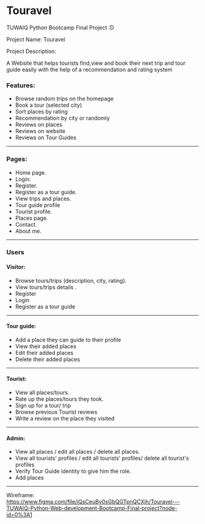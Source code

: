# Touravel
TUWAIQ Python Bootcamp Final Project :D

Project Name: Touravel

 
Project Description:

A Website that helps tourists find,view and book their next trip and tour guide easily with the help of a recommendation and rating system

 
### Features:

*   Browse random trips on the homepage  
*   Book a tour (selected city)  
*   Sort places by rating  
*   Recommendation by city or randomly  
*   Reviews on places  
*   Reviews on website  
*   Reviews on Tour Guides

---

### Pages:

*   Home page.  
*   Login.  
*   Register.  
*   Register as a tour guide.  
*   View trips and places.  
*   Tour guide profile  
*   Tourist profile.  
*   Places page.  
*   Contact.   
*   About me.  
---

### Users

#### Visitor:

*   Browse tours/trips (description, city, rating).  
*   View tours/trips details .  
*   Register  
*   Login  
*   Register as a tour guide

---

#### Tour guide:

*   Add a place they can guide to their profile   
*   View their added places  
*   Edit their added places  
*   Delete their added places

---

#### Tourist:

*   View all places/tours.  
*   Rate up the places/tours they took.  
*   Sign up for a tour/ trip  
*   Browse previous Tourist reviews  
*   Write a review on the place they visited

---

#### Admin:

*   View all places / edit all places / delete all places.  
*   View all tourists' profiles / edit all tourists' profiles/ delete all tourist's profiles  
*   Verify Tour Guide identity to give him the role.  
*   Add places 

---

Wireframe: https://www.figma.com/file/iQsCeuBy0sGbQGTpnQCXjh/Touravel---TUWAIQ-Python-Web-development-Bootcamp-Final-project?node-id=0%3A1
